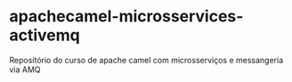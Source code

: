 # apachecamel-microsservices-activemq
Repositório do curso de apache camel com microsserviços e messangeria via AMQ
